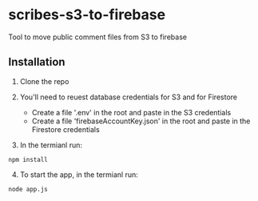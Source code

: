 # scribes-s3-to-firebase
Tool to move public comment files from S3 to firebase

## Installation
1. Clone the repo

2. You'll need to reuest database credentials for S3 and for Firestore
    * Create a file '.env' in the root and paste in the S3 credentials
    * Create a file 'firebaseAccountKey.json' in the root and paste in the Firestore credentials

3. In the termianl run:
```
npm install
```
4. To start the app, in the termianl run:
```
node app.js 
```
